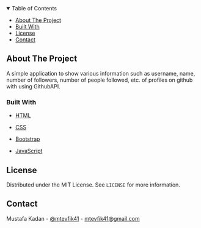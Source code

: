 <!-- TABLE OF CONTENTS -->

<details  open="open">

<summary>Table of Contents</summary>

<ul>

<li><a  href="#about-the-project">About The Project</a>

<li><a  href="#built-with">Built With</a></li>

<li><a  href="#license">License</a></li>

<li><a  href="#contact">Contact</a></li>

</ul>

</details>

<!-- ABOUT THE PROJECT -->

## About The Project

A simple application to show various information such as username, name, number of followers, number of people followed, etc. of profiles on github with using GithubAPI.

### Built With

- [HTML](https://en.wikipedia.org/wiki/HTML)

- [CSS](https://en.wikipedia.org/wiki/CSS)

- [Bootstrap](https://getbootstrap.com/)

- [JavaScript](https://www.javascript.com/)

<!-- LICENSE -->

## License

Distributed under the MIT License. See `LICENSE` for more information.

<!-- CONTACT -->

## Contact

Mustafa Kadan - [@mtevfik41](https://twitter.com/mtevfik41) - mtevfik41@gmail.com
